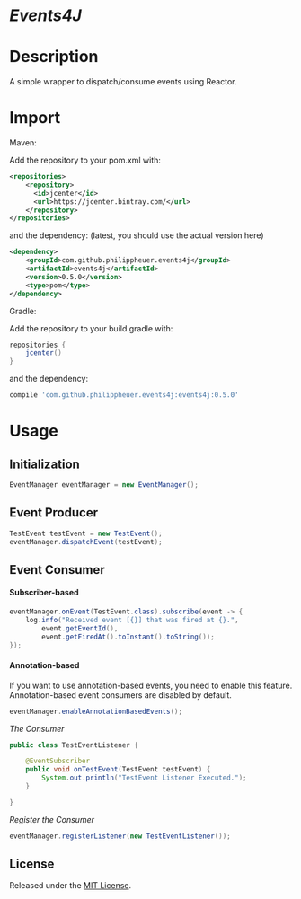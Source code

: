 # *Events4J*

# Description

A simple wrapper to dispatch/consume events using Reactor.

# Import

Maven:

Add the repository to your pom.xml with:
```xml
<repositories>
    <repository>
      <id>jcenter</id>
      <url>https://jcenter.bintray.com/</url>
    </repository>
</repositories>
```
and the dependency: (latest, you should use the actual version here)

```xml
<dependency>
    <groupId>com.github.philippheuer.events4j</groupId>
    <artifactId>events4j</artifactId>
    <version>0.5.0</version>
    <type>pom</type>
</dependency>
```

Gradle:

Add the repository to your build.gradle with:
```groovy
repositories {
	jcenter()
}
```

and the dependency:
```groovy
compile 'com.github.philippheuer.events4j:events4j:0.5.0'
```

# Usage

## Initialization

```java
EventManager eventManager = new EventManager();
```

## Event Producer

```java
TestEvent testEvent = new TestEvent();
eventManager.dispatchEvent(testEvent);
```

## Event Consumer

#### Subscriber-based

```java
eventManager.onEvent(TestEvent.class).subscribe(event -> {
    log.info("Received event [{}] that was fired at {}.",
        event.getEventId(),
        event.getFiredAt().toInstant().toString());
});
```

#### Annotation-based

If you want to use annotation-based events, you need to enable this feature. Annotation-based event consumers are disabled by default.

```java
eventManager.enableAnnotationBasedEvents();
```

*The Consumer*
```java
public class TestEventListener {

    @EventSubscriber
    public void onTestEvent(TestEvent testEvent) {
        System.out.println("TestEvent Listener Executed.");
    }

}
```

*Register the Consumer*
```java
eventManager.registerListener(new TestEventListener());
```

## License

Released under the [MIT License](./LICENSE).
